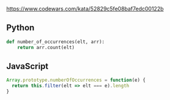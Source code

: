 https://www.codewars.com/kata/52829c5fe08baf7edc00122b

## Python
```python
def number_of_occurrences(elt, arr):
    return arr.count(elt)
```

## JavaScript
```js
Array.prototype.numberOfOccurrences = function(e) {
  return this.filter(elt => elt === e).length
}
```